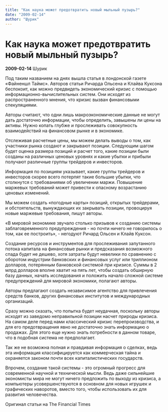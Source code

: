 ```yaml
---
title: "Как наука может предотвратить новый мыльный пузырь?"
date: "2009-02-14"
author: "Шурик"
---
```


# Как наука может предотвратить новый мыльный пузырь?

**2009-02-14** Шурик

Под таким названием на днях вышла статья в лондонской газете «Файненшл Таймс». Авторов статьи Ричарда Ольсена и Клайва Куксона беспокоит, как можно предвидеть экономический кризис с помощью информационно-вычислительных систем. Они исходят из распространенного мнения, что кризис вызван финансовыми спекуляциями.

Авторы считают, что одни лишь макроэкономические данные не могут дать достаточно информации, чтобы определить, завышены ли цены на активы. Нужно копать глубже и прослеживать совокупность взаимодействий на финансовом рынке и в экономике.

Отслеживая расчетные цены, мы можем делать выводы о том, как участники рынка создают и закрывают позиции. Следующим шагом будет оценка размера позиций и расчет того, какие позиции были созданы на различных ценовых уровнях и какие убытки и прибыли получают различные группы трейдеров и инвесторов.

Информация по позициям указывает, какие группы трейдеров и инвесторов скорее всего потерпят такие большие убытки, что столкнутся с требованиями об увеличении маржи. Повышение маржевых требований может привести к опасному возрастанию ценовых изменений.

Мы можем создать «погодные карты» позиций, открытых трейдерами, и обстоятельств, вынуждающих их закрывать позиции, провоцируя новые маржевые требования, пишут авторы.

«В мировой экономике звучало столько призывов к созданию системы заблаговременного предупреждения - но почти ничего не говорилось о том, как ее построить», - негодуют Ричард Ольсен и Клайв Куксон.

Создание ресурсов и инструментов для прослеживания запутанного потока капитала на финансовые рынки и предсказания возможного спада будет не дешево, хотя затраты будут невелики по сравнению с оборотом индустрии банковских и финансовых услуг или триллионом долларов, потерянным банковской системой при кризисе. Суммы в 2 млрд долларов вполне хватит на пять лет, чтобы создать обширную базу данных, начать исследования и положить начало сложной системе предупреждений для мировой экономики, полагают авторы.

Авторы предлагают создать независимое агентство для привлечения средств банков, других финансовых институтов и международных организаций.

Сразу можно сказать, что попытка будет неудачная, поскольку авторы исходят из заведомо неправильной позиции насчет природы кризиса. На самом деле перед нами классический кризис перепроизводства, и для его предотвращения явно не достаточно знать информацию о продажах. Для этого еще нужно знать потребности в данном товаре, что в подобная система не предполагает.

Так же не возможна полная и правдивая информация о сделках, ведь эта информация классифицируется как коммерческая тайна и охраняется законом почти всех капиталистических государств.

Впрочем, создание такой системы - это огромный прогресс для современной научной и технической мысли. Ведь даже сильнейшие экономисты мира не могут ничего предложить по выходу из кризиса, а компьютеры усовершенствуются в основном для новых игрушек и графических наворотов, вместо того, чтобы использовать их для развития человечества.

Оригинал статьи на The Financial Times